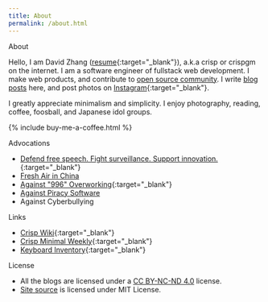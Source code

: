 ```yaml
---
title: About
permalink: /about.html
---
```


<div class="page-title">About</div>

Hello, I am David Zhang ([resume](/resume/){:target="_blank"}), a.k.a crisp or crispgm on the internet.
I am a software engineer of fullstack web development.
I make web products, and contribute to [open source community](/project.html).
I write [blog posts](/blog.html) here, and post photos on [Instagram](https://instagram.com/crispgm){:target="_blank"}.

I greatly appreciate minimalism and simplicity. I enjoy photography, reading, coffee, foosball, and Japanese idol groups.

{% include buy-me-a-coffee.html %}

<div class="page-title">Advocations</div>

* [Defend free speech. Fight surveillance. Support innovation.](https://act.eff.org/){:target="_blank"}
* [Fresh Air in China](/page/environment-pollution-in-a-photographer-view.html)
* [Against "996" Overworking](https://996.icu/){:target="_blank"}
* [Against Piracy Software](/page/piracy-software-or-app.html)
* Against Cyberbullying

<div class="page-title">Links</div>

* [Crisp Wiki](https://crispgm.github.io/wiki-base/){:target="_blank"}
* [Crisp Minimal Weekly](https://crispgm.github.io/weekly/){:target="_blank"}
* [Keyboard Inventory](/keyboard.html){:target="_blank"}

<div class="page-title">License</div>

* All the blogs are licensed under a [CC BY-NC-ND 4.0](http://creativecommons.org/licenses/by-nc-nd/4.0/) license.
* [Site source](https://github.com/crispgm/crispgm.com) is licensed under MIT License.
